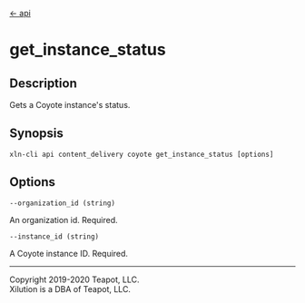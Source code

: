 [<- api](../../../api/index.md)

# get_instance_status

## Description

Gets a Coyote instance's status.

## Synopsis

```
xln-cli api content_delivery coyote get_instance_status [options]
```

## Options

`--organization_id (string)`

An organization id. Required.

`--instance_id (string)`

A Coyote instance ID. Required.

---
Copyright 2019-2020 Teapot, LLC.  
Xilution is a DBA of Teapot, LLC.
